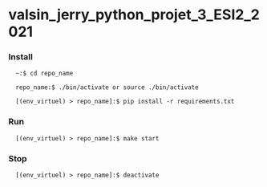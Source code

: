 # valsin_jerry_python_projet_3_ESI2_2021


### Install
```
  ~:$ cd repo_name
```

```
  repo_name:$ ./bin/activate or source ./bin/activate 
```

```
  [(env_virtuel) > repo_name]:$ pip install -r requirements.txt 
```

### Run
```
  [(env_virtuel) > repo_name]:$ make start
```

### Stop
```
  [(env_virtuel) > repo_name]:$ deactivate
```